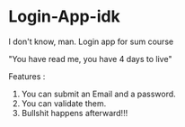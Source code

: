 # Login-App-idk
I don't know, man. Login app for sum course

"You have read me, you have 4 days to live"

Features :
1. You can submit an Email and a password.
2. You can validate them.
3. Bullshit happens afterward!!!
